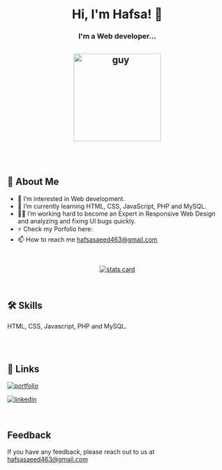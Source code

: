 <h1 align="center">Hi, I'm Hafsa! 👋 </h1>
<h3 align="center">I'm a Web developer...</h3>
<h2 align ="center"><img align="center" height="200px" alt="guy"  src="https://d1jnx9ba8s6j9r.cloudfront.net/blog/wp-content/uploads/2019/10/website-528x204.png" /> </h2><br><br>
<!-- ![Logo](https://i.gifer.com/DXKg.gif) -->
<!-- # Hi, I'm Hafsa! 👋 -->


## 🚀 About Me
- 👀 I’m interested in Web development.
- 🌱 I’m currently learning HTML, CSS, JavaScript, PHP and MySQL.
- 👩‍💻 I’m working hard to become an Expert in Responsive Web Design and analyzing and fixing UI bugs quickly.
- ⚡️ Check my Porfolio here: 
- 📫 How to reach me hafsasaeed463@gmail.com

<br>

<!-- ![Hafsa76 GitHub stats](https://github-readme-stats.vercel.app/api?username=Hafsa76&show_icons=true&theme=radical) -->
<p align="center">
<a align= "center" href="https://github.com/Hafsa76">
  <img alt= "stats card" src="https://github-readme-stats.vercel.app/api?username=Hafsa76&show_icons=true&theme=radical" />
</a>
</p>
<br>

## 🛠 Skills
 HTML, CSS, Javascript, PHP and MySQL.


<br><br>
## 🔗 Links
[![portfolio](https://img.shields.io/badge/my_portfolio-000?style=for-the-badge&logo=ko-fi&logoColor=white)](https://katherineoelsner.com/)

[![linkedin](https://img.shields.io/badge/linkedin-0A66C2?style=for-the-badge&logo=linkedin&logoColor=white)](https://www.linkedin.com/)


<!---
Hafsa76/Hafsa76 is a ✨ special ✨ repository because its `README.md` (this file) appears on your GitHub profile.
You can click the Preview link to take a look at your changes.
--->
<!-- [![Hafsa76 GitHub stats](https://github-readme-stats.vercel.app/api?username=Hafsa76)](https://github.com/Hafsa76/github-readme-stats)
![Anurag's GitHub stats](https://github-readme-stats.vercel.app/api?username=anuraghazra&hide=contribs,prs)
![Anurag's GitHub stats](https://github-readme-stats.vercel.app/api?username=anuraghazra&count_private=true)
![Anurag's GitHub stats](https://github-readme-stats.vercel.app/api?username=anuraghazra&show_icons=true) -->

<br>

## Feedback

If you have any feedback, please reach out to us at hafsasaeed463@gmail.com


<!--  <h1>The progress element</h1>
![language](https://user-images.githubusercontent.com/110823270/190657983-eaa29ce0-7017-4841-84af-1a0ddf0cf694.png)
 -->






<!-- &bg_color=DEG,COLOR1,COLOR2,COLOR3...COLOR10 -->
<!-- [![Readme Card](https://github-readme-stats.vercel.app/api/pin/?username=Hafsa76&repo=Hafsa76)](https://github.com/Hafsa76/Hafsa76) -->
<!-- [![Top Langs](https://github-readme-stats.vercel.app/api/top-langs/?username=anuraghazra)](https://github.com/anuraghazra/github-readme-stats) -->
<!-- [![Top Langs](https://github-readme-stats.vercel.app/api/top-langs/?username=Hafsa76&layout=compact)](https://github.com/Hafsa76/Hafsa76) -->
<!-- [![Top Langs](https://github-readme-stats.vercel.app/api/top-langs/?username=anuraghazra&layout=compact)](https://github.com/anuraghazra/github-readme-stats) -->
<!-- [![Top Langs](https://github-readme-stats.vercel.app/api/top-langs/?username=anuraghazra&langs_count=5)](https://github.com/anuraghazra/github-readme-stats) -->
<!-- <a href="https://github.com/anuraghazra/github-readme-stats">
  <img align="center" src="https://github-readme-stats.vercel.app/api/pin/?username=anuraghazra&repo=github-readme-stats" />
</a>
<a href="https://github.com/anuraghazra/convoychat">
  <img align="center" src="https://github-readme-stats.vercel.app/api/pin/?username=anuraghazra&repo=convoychat" />
</a>
 -->
